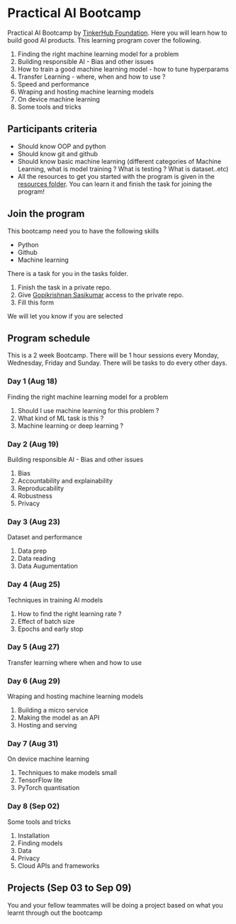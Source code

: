 # Practical AI Bootcamp

Practical AI Bootcamp by [TinkerHub Foundation](https://tinkerhub.org). Here you will learn how to build good AI products. This learning program cover the following.

1. Finding the right machine learning model for a problem
2. Building responsible AI - Bias and other issues
3. How to train a good machine learning model - how to tune hyperparams
4. Transfer Learning - where, when and how to use ?
5. Speed and performance
6. Wraping and hosting machine learning models
7. On device machine learning
8. Some tools and tricks

## Participants criteria

- Should know OOP and python
- Should know git and github
- Should know basic machine learning (different categories of Machine Learning, what is model training ? What is testing ? What is dataset..etc)
- All the resources to get you started with the program is given in the [resources folder](https://github.com/tinkerhub-org/Practical-AI-Bootcamp/tree/main/Resources). You can learn it and finish the task for joining the program!

## Join the program

This bootcamp need you to have the following skills
- Python
- Github
- Machine learning

There is a task for you in the tasks folder. 
1. Finish the task in a private repo.
2. Give [Gopikrishnan Sasikumar](https://github.com/GopikrishnanSasikumar) access to the private repo.
3. Fill this form 

We will let you know if you are selected

## Program schedule
This is a 2 week Bootcamp. There will be 1 hour sessions every Monday, Wednesday, Friday and Sunday. There will be tasks to do every other days. 

### Day 1 (Aug 18)
Finding the right machine learning model for a problem

1. Should I use machine learning for this problem ?
2. What kind of ML task is this ?
3. Machine learning or deep learning ?

### Day 2 (Aug 19)
Building responsible AI - Bias and other issues

1. Bias
2. Accountability and explainability
3. Reproducability
4. Robustness
5. Privacy

### Day 3 (Aug 23)
Dataset and performance 

1. Data prep
2. Data reading
3. Data Augumentation

### Day 4 (Aug 25)
Techniques in training AI models

1. How to find the right learning rate ?
2. Effect of batch size
3. Epochs and early stop

### Day 5 (Aug 27)
Transfer learning where when and how to use


### Day 6 (Aug 29)
Wraping and hosting machine learning models

1. Building a micro service
2. Making the model as an API
3. Hosting and serving

### Day 7 (Aug 31)
On device machine learning

1. Techniques to make models small
2. TensorFlow lite
3. PyTorch quantisation

### Day 8 (Sep 02)
Some tools and tricks

1. Installation
2. Finding models
3. Data
4. Privacy
5. Cloud APIs and frameworks

## Projects (Sep 03 to Sep 09)
You and your fellow teammates will be doing a project based on what you learnt through out the bootcamp

